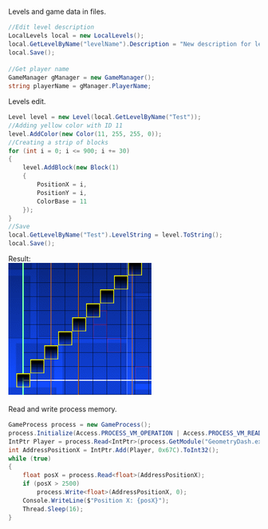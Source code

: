 Levels and game data in files.
```cs
//Edit level description
LocalLevels local = new LocalLevels();
local.GetLevelByName("levelName").Description = "New description for level levelName";
local.Save();

//Get player name
GameManager gManager = new GameManager();
string playerName = gManager.PlayerName;
```
Levels edit.
```cs
Level level = new Level(local.GetLevelByName("Test"));
//Adding yellow color with ID 11
level.AddColor(new Color(11, 255, 255, 0));
//Creating a strip of blocks
for (int i = 0; i <= 900; i += 30)
{
    level.AddBlock(new Block(1)
    {
        PositionX = i,
        PositionY = i,
        ColorBase = 11
    });
}
//Save
local.GetLevelByName("Test").LevelString = level.ToString();
local.Save();
```
Result:<br>
![Result](https://raw.githubusercontent.com/Folleach/GeometryDashAPI/master/Images/LevelResultInReadme.png)<br><br>
Read and write process memory.
```cs
GameProcess process = new GameProcess();
process.Initialize(Access.PROCESS_VM_OPERATION | Access.PROCESS_VM_READ | Access.PROCESS_VM_WRITE);
IntPtr Player = process.Read<IntPtr>(process.GetModule("GeometryDash.exe"), new[] { 0x003222D0, 0x164, 0x224, 0x4E8, 0xB4 });
int AddressPositionX = IntPtr.Add(Player, 0x67C).ToInt32();
while (true)
{
    float posX = process.Read<float>(AddressPositionX);
    if (posX > 2500)
        process.Write<float>(AddressPositionX, 0);
    Console.WriteLine($"Position X: {posX}");
    Thread.Sleep(16);
}
```
